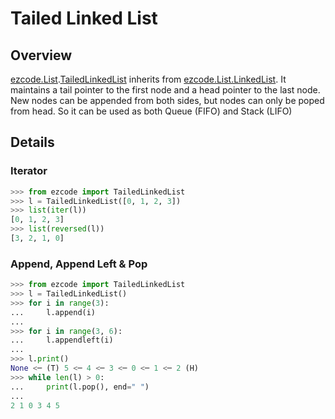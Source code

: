 # Tailed Linked List
## Overview

[ezcode.List](../../src/ezcode/List/__init__.py).[TailedLinkedList](../../src/ezcode/List/TailedLinkedList.py#L9) inherits from [ezcode.List.LinkedList](../../src/ezcode/List/LinkedList.py#L10). It maintains a tail pointer to the first node and a head pointer to the last node. New nodes can be appended from both sides, but nodes can only be poped from head. So it can be used as both Queue (FIFO) and Stack (LIFO)  

## Details
### Iterator
```python
>>> from ezcode import TailedLinkedList
>>> l = TailedLinkedList([0, 1, 2, 3])
>>> list(iter(l))
[0, 1, 2, 3]
>>> list(reversed(l))
[3, 2, 1, 0]
```
### Append, Append Left & Pop
```python
>>> from ezcode import TailedLinkedList
>>> l = TailedLinkedList()
>>> for i in range(3):
...     l.append(i)
... 
>>> for i in range(3, 6):
...     l.appendleft(i)
... 
>>> l.print()
None <─ (T) 5 <─ 4 <─ 3 <─ 0 <─ 1 <─ 2 (H)
>>> while len(l) > 0:
...     print(l.pop(), end=" ")
... 
2 1 0 3 4 5
```